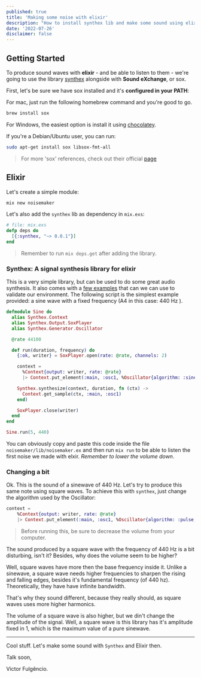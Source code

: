 ```yaml
---
published: true
title: 'Making some noise with elixir'
description: "How to install synthex lib and make some sound using elixir"
date: '2022-07-26'
disclaimer: false
---
```


## Getting Started

To produce sound waves with **elixir** - and be able to listen to them -  we're going to use the library <a target="_blank" rel="noopener" href="https://github.com/bitgamma/synthex">synthex</a> alongside with **Sound eXchange**, or sox. 

First, let's be sure we have sox installed and it's **configured in your PATH**:

For mac, just run the following homebrew command and you're good to go.
```bash
brew install sox
```

For Windows, the easiest option is install it using <a target="_blank" rel="noopener" href="https://community.chocolatey.org/packages/sox.portable">chocolatey</a>.

If you're a Debian/Ubuntu user, you can run:
```bash
sudo apt-get install sox libsox-fmt-all
```

> For more 'sox' references, check out their official <a target="_blank" rel="noopener" href="http://sox.sourceforge.net">page</a>


## Elixir

Let's create a simple module:

```bash
mix new noisemaker
```

Let's also add the `synthex` lib as dependency in `mix.exs`:

```elixir
# file: mix.exs
defp deps do
  [{:synthex, "~> 0.0.1"}]
end
```
> Remember to run `mix deps.get` after adding the library.


### Synthex: A signal synthesis library for elixir

This is a very simple library, but can be used to do some great audio synthesis. It also comes with a <a target="_blank" href="https://github.com/bitgamma/synthex/tree/master/examples">few examples</a> that can we can use to validate our environment.
The following script is the simplest example provided: a sine wave with a fixed frequency (A4 in this case: 440 Hz ).

```elixir
defmodule Sine do
  alias Synthex.Context
  alias Synthex.Output.SoxPlayer
  alias Synthex.Generator.Oscillator

  @rate 44100

  def run(duration, frequency) do
    {:ok, writer} = SoxPlayer.open(rate: @rate, channels: 2)

    context =
      %Context{output: writer, rate: @rate}
      |> Context.put_element(:main, :osc1, %Oscillator{algorithm: :sine, frequency: frequency})

    Synthex.synthesize(context, duration, fn (ctx) ->
      Context.get_sample(ctx, :main, :osc1)
    end)

    SoxPlayer.close(writer)
  end
end

Sine.run(5, 440)
```

You can obviously copy and paste this code inside the file `noisemaker/lib/noisemaker.ex` and then run `mix run` to be able to listen the first noise we made with elxir. *Remember to lower the volume down*.


### Changing a bit 

Ok. This is the sound of a sinewave of 440 Hz. Let's try to produce this same note using square waves. To achieve this with `synthex`, just change the algorithm used by the Oscillator:

```elixir
context =
    %Context{output: writer, rate: @rate}
    |> Context.put_element(:main, :osc1, %Oscillator{algorithm: :pulse, frequency: frequency})
```

> Before running this, be sure to decrease the volume from your computer.

The sound produced by a square wave with the frequency of 440 Hz is a bit disturbing, isn't it? Besides, why does the volume seem to be higher?

Well, square waves have more then the base frequency inside it. Unlike a sinewave, a square wave needs higher frequencies to sharpen the rising and falling edges, besides it's fundamental frequency (of 440 hz). Theoretically, they have have infinite bandwidth. 

That's why they sound different, because they really should, as square waves uses more higher harmonics. 

The volume of a square wave is also higher, but we din't change the amplitude of the signal. Well, a square wave is this library has it's amplitude fixed in 1, which is the maximum value of a pure sinewave.

---
Cool stuff. Let's make some sound with `Synthex` and Elixir then.

Talk soon, 

Victor Fulgêncio.


